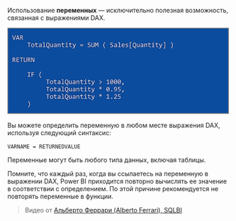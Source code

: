 Использование **переменных** — исключительно полезная возможность, связанная с выражениями DAX.

![](media/7-4-dax-expressions/dax-variables_1.png)

Вы можете определить переменную в любом месте выражения DAX, используя следующий синтаксис:

    VARNAME = RETURNEDVALUE

Переменные могут быть любого типа данных, включая таблицы.

Помните, что каждый раз, когда вы ссылаетесь на переменную в выражении DAX, Power BI приходится повторно вычислять ее значение в соответствии с определением. По этой причине рекомендуется не повторять переменные в функции.

> Видео от [Альберто Феррари (Alberto Ferrari), SQLBI](http://www.sqlbi.com/learning-dax/?utm_source=powerbi&utm_medium=marketing&utm_campaign=after-summit)
> 
> 

